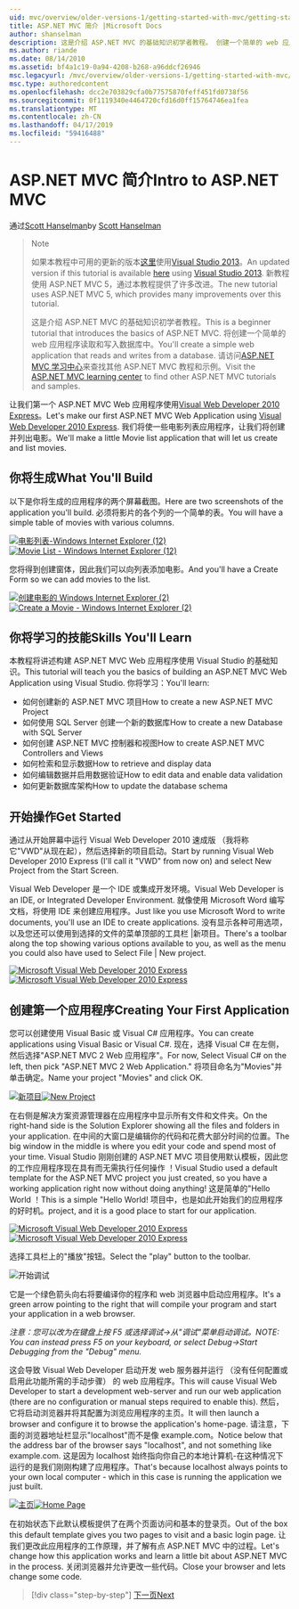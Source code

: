 ```yaml
---
uid: mvc/overview/older-versions-1/getting-started-with-mvc/getting-started-with-mvc-part1
title: ASP.NET MVC 简介 |Microsoft Docs
author: shanselman
description: 这是介绍 ASP.NET MVC 的基础知识初学者教程。 创建一个简单的 web 应用程序读取和写入数据库中。
ms.author: riande
ms.date: 08/14/2010
ms.assetid: bf4a1c19-0a94-4208-b268-a96ddcf26946
msc.legacyurl: /mvc/overview/older-versions-1/getting-started-with-mvc/getting-started-with-mvc-part1
msc.type: authoredcontent
ms.openlocfilehash: dcc2e703829cfa0b77575870feff451fd0738f56
ms.sourcegitcommit: 0f1119340e4464720cfd16d0ff15764746ea1fea
ms.translationtype: MT
ms.contentlocale: zh-CN
ms.lasthandoff: 04/17/2019
ms.locfileid: "59416488"
---
```

# <a name="intro-to-aspnet-mvc"></a><span data-ttu-id="cf86c-104">ASP.NET MVC 简介</span><span class="sxs-lookup"><span data-stu-id="cf86c-104">Intro to ASP.NET MVC</span></span>

<span data-ttu-id="cf86c-105">通过[Scott Hanselman](https://github.com/shanselman)</span><span class="sxs-lookup"><span data-stu-id="cf86c-105">by [Scott Hanselman](https://github.com/shanselman)</span></span>

> > [!NOTE]
> > <span data-ttu-id="cf86c-106">如果本教程中可用的更新的版本[这里](../../getting-started/introduction/getting-started.md)使用[Visual Studio 2013](https://my.visualstudio.com/Downloads?q=visual%20studio%202013)。</span><span class="sxs-lookup"><span data-stu-id="cf86c-106">An updated version if this tutorial is available [here](../../getting-started/introduction/getting-started.md) using [Visual Studio 2013](https://my.visualstudio.com/Downloads?q=visual%20studio%202013).</span></span> <span data-ttu-id="cf86c-107">新教程使用 ASP.NET MVC 5，通过本教程提供了许多改进。</span><span class="sxs-lookup"><span data-stu-id="cf86c-107">The new tutorial uses ASP.NET MVC 5, which provides many improvements over this tutorial.</span></span>
>
>
> <span data-ttu-id="cf86c-108">这是介绍 ASP.NET MVC 的基础知识初学者教程。</span><span class="sxs-lookup"><span data-stu-id="cf86c-108">This is a beginner tutorial that introduces the basics of ASP.NET MVC.</span></span> <span data-ttu-id="cf86c-109">将创建一个简单的 web 应用程序读取和写入数据库中。</span><span class="sxs-lookup"><span data-stu-id="cf86c-109">You'll create a simple web application that reads and writes from a database.</span></span> <span data-ttu-id="cf86c-110">请访问[ASP.NET MVC 学习中心](../../../index.md)来查找其他 ASP.NET MVC 教程和示例。</span><span class="sxs-lookup"><span data-stu-id="cf86c-110">Visit the [ASP.NET MVC learning center](../../../index.md) to find other ASP.NET MVC tutorials and samples.</span></span>


<span data-ttu-id="cf86c-111">让我们第一个 ASP.NET MVC Web 应用程序使用[Visual Web Developer 2010 Express](https://www.microsoft.com/express/Web/)。</span><span class="sxs-lookup"><span data-stu-id="cf86c-111">Let's make our first ASP.NET MVC Web Application using [Visual Web Developer 2010 Express](https://www.microsoft.com/express/Web/).</span></span> <span data-ttu-id="cf86c-112">我们将使一些电影列表应用程序，让我们将创建并列出电影。</span><span class="sxs-lookup"><span data-stu-id="cf86c-112">We'll make a little Movie list application that will let us create and list movies.</span></span>

## <a name="what-youll-build"></a><span data-ttu-id="cf86c-113">你将生成</span><span class="sxs-lookup"><span data-stu-id="cf86c-113">What You'll Build</span></span>

<span data-ttu-id="cf86c-114">以下是你将生成的应用程序的两个屏幕截图。</span><span class="sxs-lookup"><span data-stu-id="cf86c-114">Here are two screenshots of the application you'll build.</span></span> <span data-ttu-id="cf86c-115">必须将影片的各个列的一个简单的表。</span><span class="sxs-lookup"><span data-stu-id="cf86c-115">You will have a simple table of movies with various columns.</span></span>

<span data-ttu-id="cf86c-116">[![电影列表-Windows Internet Explorer (12)](getting-started-with-mvc-part1/_static/image2.png)](getting-started-with-mvc-part1/_static/image1.png)</span><span class="sxs-lookup"><span data-stu-id="cf86c-116">[![Movie List - Windows Internet Explorer (12)](getting-started-with-mvc-part1/_static/image2.png)](getting-started-with-mvc-part1/_static/image1.png)</span></span>

<span data-ttu-id="cf86c-117">您将得到创建窗体，因此我们可以向列表添加电影。</span><span class="sxs-lookup"><span data-stu-id="cf86c-117">And you'll have a Create Form so we can add movies to the list.</span></span>

<span data-ttu-id="cf86c-118">[![创建电影的 Windows Internet Explorer (2)](getting-started-with-mvc-part1/_static/image4.png)](getting-started-with-mvc-part1/_static/image3.png)</span><span class="sxs-lookup"><span data-stu-id="cf86c-118">[![Create a Movie - Windows Internet Explorer (2)](getting-started-with-mvc-part1/_static/image4.png)](getting-started-with-mvc-part1/_static/image3.png)</span></span>

## <a name="skills-youll-learn"></a><span data-ttu-id="cf86c-119">你将学习的技能</span><span class="sxs-lookup"><span data-stu-id="cf86c-119">Skills You'll Learn</span></span>

<span data-ttu-id="cf86c-120">本教程将讲述构建 ASP.NET MVC Web 应用程序使用 Visual Studio 的基础知识。</span><span class="sxs-lookup"><span data-stu-id="cf86c-120">This tutorial will teach you the basics of building an ASP.NET MVC Web Application using Visual Studio.</span></span> <span data-ttu-id="cf86c-121">你将学习：</span><span class="sxs-lookup"><span data-stu-id="cf86c-121">You'll learn:</span></span>

- <span data-ttu-id="cf86c-122">如何创建新的 ASP.NET MVC 项目</span><span class="sxs-lookup"><span data-stu-id="cf86c-122">How to create a new ASP.NET MVC Project</span></span>
- <span data-ttu-id="cf86c-123">如何使用 SQL Server 创建一个新的数据库</span><span class="sxs-lookup"><span data-stu-id="cf86c-123">How to create a new Database with SQL Server</span></span>
- <span data-ttu-id="cf86c-124">如何创建 ASP.NET MVC 控制器和视图</span><span class="sxs-lookup"><span data-stu-id="cf86c-124">How to create ASP.NET MVC Controllers and Views</span></span>
- <span data-ttu-id="cf86c-125">如何检索和显示数据</span><span class="sxs-lookup"><span data-stu-id="cf86c-125">How to retrieve and display data</span></span>
- <span data-ttu-id="cf86c-126">如何编辑数据并启用数据验证</span><span class="sxs-lookup"><span data-stu-id="cf86c-126">How to edit data and enable data validation</span></span>
- <span data-ttu-id="cf86c-127">如何更新数据库架构</span><span class="sxs-lookup"><span data-stu-id="cf86c-127">How to update the database schema</span></span>

## <a name="get-started"></a><span data-ttu-id="cf86c-128">开始操作</span><span class="sxs-lookup"><span data-stu-id="cf86c-128">Get Started</span></span>

<span data-ttu-id="cf86c-129">通过从开始屏幕中运行 Visual Web Developer 2010 速成版 （我将称它"VWD"从现在起），然后选择新的项目启动。</span><span class="sxs-lookup"><span data-stu-id="cf86c-129">Start by running Visual Web Developer 2010 Express (I'll call it "VWD" from now on) and select New Project from the Start Screen.</span></span>

<span data-ttu-id="cf86c-130">Visual Web Developer 是一个 IDE 或集成开发环境。</span><span class="sxs-lookup"><span data-stu-id="cf86c-130">Visual Web Developer is an IDE, or Integrated Developer Environment.</span></span> <span data-ttu-id="cf86c-131">就像使用 Microsoft Word 编写文档，将使用 IDE 来创建应用程序。</span><span class="sxs-lookup"><span data-stu-id="cf86c-131">Just like you use Microsoft Word to write documents, you'll use an IDE to create applications.</span></span> <span data-ttu-id="cf86c-132">没有显示各种可用选项，以及您还可以使用到选择的文件的菜单顶部的工具栏 |新项目。</span><span class="sxs-lookup"><span data-stu-id="cf86c-132">There's a toolbar along the top showing various options available to you, as well as the menu you could also have used to Select File | New project.</span></span>

<span data-ttu-id="cf86c-133">[![Microsoft Visual Web Developer 2010 Express](getting-started-with-mvc-part1/_static/image6.png)](getting-started-with-mvc-part1/_static/image5.png)</span><span class="sxs-lookup"><span data-stu-id="cf86c-133">[![Microsoft Visual Web Developer 2010 Express](getting-started-with-mvc-part1/_static/image6.png)](getting-started-with-mvc-part1/_static/image5.png)</span></span>

## <a name="creating-your-first-application"></a><span data-ttu-id="cf86c-134">创建第一个应用程序</span><span class="sxs-lookup"><span data-stu-id="cf86c-134">Creating Your First Application</span></span>

<span data-ttu-id="cf86c-135">您可以创建使用 Visual Basic 或 Visual C# 应用程序。</span><span class="sxs-lookup"><span data-stu-id="cf86c-135">You can create applications using Visual Basic or Visual C#.</span></span> <span data-ttu-id="cf86c-136">现在，选择 Visual C# 在左侧，然后选择"ASP.NET MVC 2 Web 应用程序"。</span><span class="sxs-lookup"><span data-stu-id="cf86c-136">For now, Select Visual C# on the left, then pick "ASP.NET MVC 2 Web Application."</span></span> <span data-ttu-id="cf86c-137">将项目命名为"Movies"并单击确定。</span><span class="sxs-lookup"><span data-stu-id="cf86c-137">Name your project "Movies" and click OK.</span></span>

<span data-ttu-id="cf86c-138">[![新项目](getting-started-with-mvc-part1/_static/image8.png)](getting-started-with-mvc-part1/_static/image7.png)</span><span class="sxs-lookup"><span data-stu-id="cf86c-138">[![New Project](getting-started-with-mvc-part1/_static/image8.png)](getting-started-with-mvc-part1/_static/image7.png)</span></span>

<span data-ttu-id="cf86c-139">在右侧是解决方案资源管理器在应用程序中显示所有文件和文件夹。</span><span class="sxs-lookup"><span data-stu-id="cf86c-139">On the right-hand side is the Solution Explorer showing all the files and folders in your application.</span></span> <span data-ttu-id="cf86c-140">在中间的大窗口是编辑你的代码和花费大部分时间的位置。</span><span class="sxs-lookup"><span data-stu-id="cf86c-140">The big window in the middle is where you edit your code and spend most of your time.</span></span> <span data-ttu-id="cf86c-141">Visual Studio 刚刚创建的 ASP.NET MVC 项目使用默认模板，因此您的工作应用程序现在具有而无需执行任何操作 ！</span><span class="sxs-lookup"><span data-stu-id="cf86c-141">Visual Studio used a default template for the ASP.NET MVC project you just created, so you have a working application right now without doing anything!</span></span> <span data-ttu-id="cf86c-142">这是简单的"Hello World ！</span><span class="sxs-lookup"><span data-stu-id="cf86c-142">This is a simple "Hello World!</span></span> <span data-ttu-id="cf86c-143">项目中，也是如此开始我们的应用程序的好时机。</span><span class="sxs-lookup"><span data-stu-id="cf86c-143">project, and it is a good place to start for our application.</span></span>

<span data-ttu-id="cf86c-144">[![Microsoft Visual Web Developer 2010 Express](getting-started-with-mvc-part1/_static/image10.png)](getting-started-with-mvc-part1/_static/image9.png)</span><span class="sxs-lookup"><span data-stu-id="cf86c-144">[![Microsoft Visual Web Developer 2010 Express](getting-started-with-mvc-part1/_static/image10.png)](getting-started-with-mvc-part1/_static/image9.png)</span></span>

<span data-ttu-id="cf86c-145">选择工具栏上的"播放"按钮。</span><span class="sxs-lookup"><span data-stu-id="cf86c-145">Select the "play" button to the toolbar.</span></span>

![开始调试](getting-started-with-mvc-part1/_static/image11.png)

<span data-ttu-id="cf86c-147">它是一个绿色箭头向右将要编译你的程序和 web 浏览器中启动应用程序。</span><span class="sxs-lookup"><span data-stu-id="cf86c-147">It's a green arrow pointing to the right that will compile your program and start your application in a web browser.</span></span>

<span data-ttu-id="cf86c-148">*注意：您可以改为在键盘上按 F5 或选择调试-&gt;从"调试"菜单启动调试。*</span><span class="sxs-lookup"><span data-stu-id="cf86c-148">*NOTE: You can instead press F5 on your keyboard, or select Debug-&gt;Start Debugging from the "Debug" menu.*</span></span>

<span data-ttu-id="cf86c-149">这会导致 Visual Web Developer 启动开发 web 服务器并运行 （没有任何配置或启用此功能所需的手动步骤） 的 web 应用程序。</span><span class="sxs-lookup"><span data-stu-id="cf86c-149">This will cause Visual Web Developer to start a development web-server and run our web application (there are no configuration or manual steps required to enable this).</span></span> <span data-ttu-id="cf86c-150">然后，它将启动浏览器并将其配置为浏览应用程序的主页。</span><span class="sxs-lookup"><span data-stu-id="cf86c-150">It will then launch a browser and configure it to browse the application's home-page.</span></span> <span data-ttu-id="cf86c-151">请注意，下面的浏览器地址栏显示"localhost"而不是像 example.com。</span><span class="sxs-lookup"><span data-stu-id="cf86c-151">Notice below that the address bar of the browser says "localhost", and not something like example.com.</span></span> <span data-ttu-id="cf86c-152">这是因为 localhost 始终指向你自己的本地计算机-在这种情况下运行的是我们刚刚构建了应用程序。</span><span class="sxs-lookup"><span data-stu-id="cf86c-152">That's because localhost always points to your own local computer - which in this case is running the application we just built.</span></span>

<span data-ttu-id="cf86c-153">[![主页](getting-started-with-mvc-part1/_static/image13.png)](getting-started-with-mvc-part1/_static/image12.png)</span><span class="sxs-lookup"><span data-stu-id="cf86c-153">[![Home Page](getting-started-with-mvc-part1/_static/image13.png)](getting-started-with-mvc-part1/_static/image12.png)</span></span>

<span data-ttu-id="cf86c-154">在初始状态下此默认模板提供了在两个页面访问和基本的登录页。</span><span class="sxs-lookup"><span data-stu-id="cf86c-154">Out of the box this default template gives you two pages to visit and a basic login page.</span></span> <span data-ttu-id="cf86c-155">让我们更改此应用程序的工作原理，并了解有点 ASP.NET MVC 中的过程。</span><span class="sxs-lookup"><span data-stu-id="cf86c-155">Let's change how this application works and learn a little bit about ASP.NET MVC in the process.</span></span> <span data-ttu-id="cf86c-156">关闭浏览器并允许更改一些代码。</span><span class="sxs-lookup"><span data-stu-id="cf86c-156">Close your browser and lets change some code.</span></span>

> [!div class="step-by-step"]
> [<span data-ttu-id="cf86c-157">下一页</span><span class="sxs-lookup"><span data-stu-id="cf86c-157">Next</span></span>](getting-started-with-mvc-part2.md)
